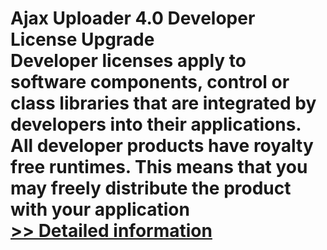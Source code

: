 # Ajax Uploader 4.0 Developer License Upgrade<br />Developer licenses apply to software components, control or class libraries that are integrated by developers into their applications. All developer products have royalty free runtimes. This means that you may freely distribute the product with your application<br />[>> Detailed information](https://secure.shareit.com/shareit/product.html?productid=300748489&affiliateid=200057808)